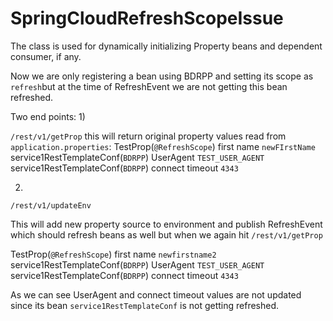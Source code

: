 # SpringCloudRefreshScopeIssue

 The class is used for dynamically initializing Property beans and dependent consumer, if any.
 
 
 Now we are only registering a bean using BDRPP and setting its scope as `refresh`but at the time of RefreshEvent we are not getting this bean refreshed.
 
 Two end points:
 1) 
 
 `/rest/v1/getProp`
 this will return original property values read from `application.properties`:
 TestProp(`@RefreshScope`) first name               `newFIrstName`
   service1RestTemplateConf(`BDRPP`) UserAgent       `TEST_USER_AGENT`
  service1RestTemplateConf(`BDRPP`) connect timeout   `4343`
 
 2)
 `/rest/v1/updateEnv`
 
 This will add new property source to environment and publish RefreshEvent which should refresh beans as well
 but when we again hit
 `/rest/v1/getProp`
 
 TestProp(`@RefreshScope`) first name               `newfirstname2`
  service1RestTemplateConf(`BDRPP`) UserAgent       `TEST_USER_AGENT`
 service1RestTemplateConf(`BDRPP`) connect timeout   `4343`
 
 
 As we can see UserAgent and connect timeout values are not updated since its bean `service1RestTemplateConf` is not getting refreshed.